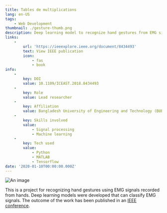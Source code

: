 ```yaml
---
title: Tables de multiplications
lang: en-US
tags:
    - Web Development
thumbnail: ./gesture-thumb.png
description: Deep learning model to recognize hand gestures from EMG signals.
links:
    -
        url: 'https://ieeexplore.ieee.org/document/8434493'
        text: View IEEE publication
        icon:
            - fas
            - book
info:
    -
        key: DOI
        value: 10.1109/ICEAST.2018.8434493
    -
        key: Role
        value: Lead researcher
    -
        key: Affiliation
        value: Bangladesh University of Engineering and Technology (BUET)
    -
        key: Skills involved
        value:
            - Signal processing
            - Machine learning
    -
        key: Tech used
        value:
            - Python
            - MATLAB
            - Tensorflow
date: '2020-01-10T00:00:00.000Z'
---
```

![An image](/gesture.png)

This is a project for recognizing hand gestures using EMG signals recorded from hands. Deep learning models were developed that can classify EMG signals. The outcome of the work has been published in an [IEEE conference](https://ieeexplore.ieee.org/document/8434493).
